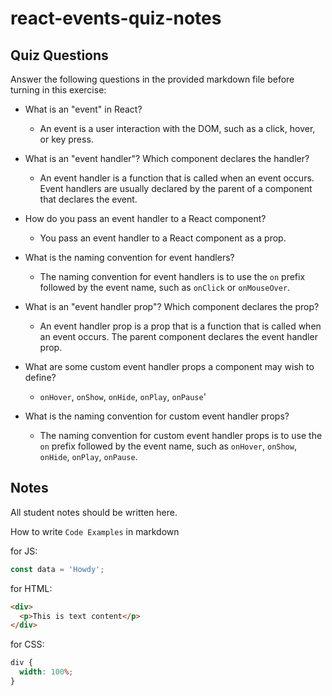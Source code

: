 # react-events-quiz-notes

## Quiz Questions

Answer the following questions in the provided markdown file before turning in this exercise:

- What is an "event" in React?

  - An event is a user interaction with the DOM, such as a click, hover, or key press.

- What is an "event handler"? Which component declares the handler?

  - An event handler is a function that is called when an event occurs. Event handlers are usually declared by the parent of a component that declares the event.

- How do you pass an event handler to a React component?

  - You pass an event handler to a React component as a prop.

- What is the naming convention for event handlers?

  - The naming convention for event handlers is to use the `on` prefix followed by the event name, such as `onClick` or `onMouseOver`.

- What is an "event handler prop"? Which component declares the prop?

  - An event handler prop is a prop that is a function that is called when an event occurs. The parent component declares the event handler prop.

- What are some custom event handler props a component may wish to define?

  - `onHover`, `onShow`, `onHide`, `onPlay`, `onPause`'

- What is the naming convention for custom event handler props?

  - The naming convention for custom event handler props is to use the `on` prefix followed by the event name, such as `onHover`, `onShow`, `onHide`, `onPlay`, `onPause`.

## Notes

All student notes should be written here.

How to write `Code Examples` in markdown

for JS:

```javascript
const data = 'Howdy';
```

for HTML:

```html
<div>
  <p>This is text content</p>
</div>
```

for CSS:

```css
div {
  width: 100%;
}
```
